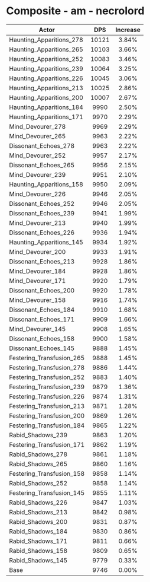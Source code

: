 # Composite - am - necrolord
| Actor | DPS | Increase |
|---|:---:|:---:|
|Haunting_Apparitions_278|10121|3.84%|
|Haunting_Apparitions_265|10103|3.66%|
|Haunting_Apparitions_252|10083|3.46%|
|Haunting_Apparitions_239|10064|3.25%|
|Haunting_Apparitions_226|10045|3.06%|
|Haunting_Apparitions_213|10025|2.86%|
|Haunting_Apparitions_200|10007|2.67%|
|Haunting_Apparitions_184|9990|2.50%|
|Haunting_Apparitions_171|9970|2.29%|
|Mind_Devourer_278|9969|2.29%|
|Mind_Devourer_265|9963|2.22%|
|Dissonant_Echoes_278|9963|2.22%|
|Mind_Devourer_252|9957|2.17%|
|Dissonant_Echoes_265|9956|2.15%|
|Mind_Devourer_239|9951|2.10%|
|Haunting_Apparitions_158|9950|2.09%|
|Mind_Devourer_226|9946|2.05%|
|Dissonant_Echoes_252|9946|2.05%|
|Dissonant_Echoes_239|9941|1.99%|
|Mind_Devourer_213|9940|1.99%|
|Dissonant_Echoes_226|9936|1.94%|
|Haunting_Apparitions_145|9934|1.92%|
|Mind_Devourer_200|9933|1.91%|
|Dissonant_Echoes_213|9928|1.86%|
|Mind_Devourer_184|9928|1.86%|
|Mind_Devourer_171|9920|1.79%|
|Dissonant_Echoes_200|9920|1.78%|
|Mind_Devourer_158|9916|1.74%|
|Dissonant_Echoes_184|9910|1.68%|
|Dissonant_Echoes_171|9909|1.66%|
|Mind_Devourer_145|9908|1.65%|
|Dissonant_Echoes_158|9900|1.58%|
|Dissonant_Echoes_145|9888|1.45%|
|Festering_Transfusion_265|9888|1.45%|
|Festering_Transfusion_278|9886|1.44%|
|Festering_Transfusion_252|9883|1.40%|
|Festering_Transfusion_239|9879|1.36%|
|Festering_Transfusion_226|9874|1.31%|
|Festering_Transfusion_213|9871|1.28%|
|Festering_Transfusion_200|9869|1.26%|
|Festering_Transfusion_184|9865|1.22%|
|Rabid_Shadows_239|9863|1.20%|
|Festering_Transfusion_171|9862|1.19%|
|Rabid_Shadows_278|9861|1.18%|
|Rabid_Shadows_265|9860|1.16%|
|Festering_Transfusion_158|9858|1.14%|
|Rabid_Shadows_252|9858|1.14%|
|Festering_Transfusion_145|9855|1.11%|
|Rabid_Shadows_226|9847|1.03%|
|Rabid_Shadows_213|9842|0.98%|
|Rabid_Shadows_200|9831|0.87%|
|Rabid_Shadows_184|9830|0.86%|
|Rabid_Shadows_171|9811|0.66%|
|Rabid_Shadows_158|9809|0.65%|
|Rabid_Shadows_145|9779|0.33%|
|Base|9746|0.00%|
